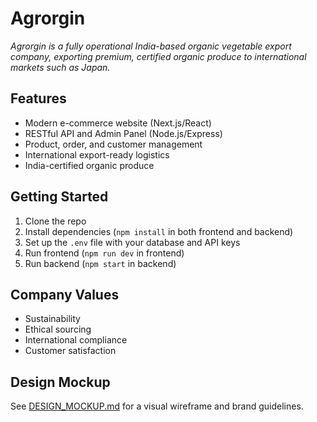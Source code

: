 # Agrorgin

_Agrorgin is a fully operational India-based organic vegetable export company, exporting premium, certified organic produce to international markets such as Japan._

## Features

- Modern e-commerce website (Next.js/React)
- RESTful API and Admin Panel (Node.js/Express)
- Product, order, and customer management
- International export-ready logistics
- India-certified organic produce

## Getting Started

1. Clone the repo
2. Install dependencies (`npm install` in both frontend and backend)
3. Set up the `.env` file with your database and API keys
4. Run frontend (`npm run dev` in frontend)
5. Run backend (`npm start` in backend)

## Company Values

- Sustainability
- Ethical sourcing
- International compliance
- Customer satisfaction

## Design Mockup

See [DESIGN_MOCKUP.md](./DESIGN_MOCKUP.md) for a visual wireframe and brand guidelines.